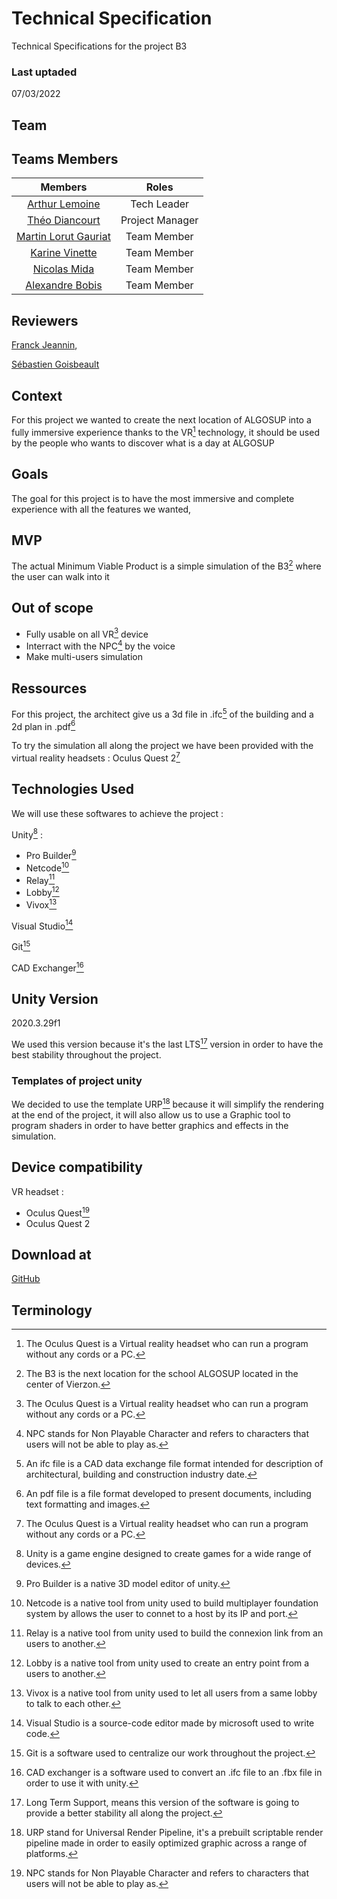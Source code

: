 # Technical Specification

Technical Specifications for the project B3

### Last uptaded

07/03/2022

## Team

## Teams Members

|Members|Roles |
|:---:|:---:|
|[Arthur Lemoine](https://github.com/arthur-lemo1ne)| Tech Leader|
|[Théo Diancourt](https://github.com/TheoDct)| Project Manager|
|[Martin Lorut Gauriat](https://github.com/MartinLorutGauriat)| Team Member|
|[Karine Vinette](https://github.com/KarineVinette)| Team Member|
|[Nicolas Mida](https://github.com/Nicolas-Mida)| Team Member|
|[Alexandre Bobis](https://github.com/AlexandreBobis)| Team Member|

## Reviewers

[Franck Jeannin](https://github.com/frje),

[Sébastien Goisbeault](https://github.com/sgoisbeault)

## Context

For this project we wanted to create the next location of ALGOSUP into a fully immersive experience thanks to the VR[^5] technology, it should be used by the people who wants to discover what is a day at ALGOSUP

## Goals

The goal for this project is to have the most immersive and complete experience with all the features we wanted,

## MVP

The actual Minimum Viable Product is a simple simulation of the B3[^3] where the user can walk into it

## Out of scope

- Fully usable on all VR[^5] device
- Interract with the NPC[^4] by the voice
- Make multi-users simulation

<!-- ## Technologies Used

[.NET](https://docs.microsoft.com/fr-fr/dotnet/)

[Unity](https://unity.com/)

[GitHub](https://github.com/TheoDct/ALGOSUP_2022_Project_4_D/tree/main) -->

## Ressources

For this project, the architect give us a 3d file in .ifc[^6] of the building and a 2d plan in .pdf[^7]

To try the simulation all along the project we have been provided with the virtual reality headsets : Oculus Quest 2[^5]

## Technologies Used

We will use these softwares to achieve the project :

Unity[^8] :

- Pro Builder[^9]
- Netcode[^10]
- Relay[^11]
- Lobby[^12]
- Vivox[^13]

Visual Studio[^14]

Git[^15]

CAD Exchanger[^16]

<!-- ## .NET Version

6.0

We used this version because it's the last version of .NET and we wanted to use something up-to-date -->

## Unity Version

2020.3.29f1

We used this version because it's the last LTS[^2] version in order to have the best stability throughout the project.

### Templates of project unity

We decided to use the template URP[^1] because it will simplify the rendering at the end of the project, it will also allow us to use a Graphic tool to program shaders in order to have better graphics and effects in the simulation.

## Device compatibility

VR headset :

- Oculus Quest[^4]
- Oculus Quest 2

## Download at

[GitHub](https://github.com/TheoDct/ALGOSUP_2022_Project_4_D)

## Terminology

[^1]: URP stand for Universal Render Pipeline, it's a prebuilt scriptable render pipeline made in order to easily optimized graphic across a range of platforms.

[^2]: Long Term Support, means this version of the software is going to provide a better stability all along the project.

[^3]: The B3 is the next location for the school ALGOSUP located in the center of Vierzon.

[^4]: NPC stands for Non Playable Character and refers to characters that users will not be able to play as.

[^5]: The Oculus Quest is a Virtual reality headset who can run a program without any cords or a PC.

[^6]: An ifc file is a CAD data exchange file format intended for description of architectural, building and construction industry date.

[^7]: An pdf file is a file format developed to present documents, including text formatting and images.

[^8]: Unity is a game engine designed to create games for a wide range of devices.

[^9]: Pro Builder is a native 3D model editor of unity.

[^10]: Netcode is a native tool from unity used to build multiplayer foundation system by allows the user to connet to a host by its IP and port.

[^11]: Relay is a native tool from unity used to build the connexion link from an users to another.

[^12]: Lobby is a native tool from unity used to create an entry point from a users to another.

[^13]: Vivox is a native tool from unity used to let all users from a same lobby to talk to each other.

[^14]: Visual Studio is a source-code editor made by microsoft used to write code.

[^15]: Git is a software used to centralize our work throughout the project.

[^16]: CAD exchanger is a software used to convert an .ifc file to an .fbx file in order to use it with unity.
